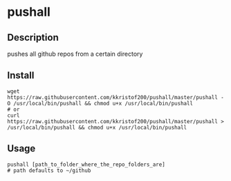 # pushall

## Description
pushes all github repos from a certain directory

## Install
~~~~shell
wget https://raw.githubusercontent.com/kkristof200/pushall/master/pushall -O /usr/local/bin/pushall && chmod u+x /usr/local/bin/pushall
# or
curl https://raw.githubusercontent.com/kkristof200/pushall/master/pushall > /usr/local/bin/pushall && chmod u+x /usr/local/bin/pushall
~~~~

## Usage
~~~~shell
pushall [path_to_folder_where_the_repo_folders_are]
# path defaults to ~/github
~~~~
